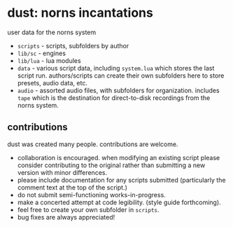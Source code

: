 # dust: norns incantations

user data for the norns system

- `scripts` - scripts, subfolders by author
- `lib/sc` - engines
- `lib/lua` - lua modules
- `data` - various script data, including `system.lua` which stores the last script run. authors/scripts can create their own subfolders here to store presets, audio data, etc.
- `audio` - assorted audio files, with subfolders for organization. includes `tape` which is the destination for direct-to-disk recordings from the norns system.

## contributions

dust was created many people. contributions are welcome.

- collaboration is encouraged. when modifying an existing script please consider contributing to the original rather than submitting a new version with minor differences.  
- please include documentation for any scripts submitted (particularly the comment text at the top of the script.) 
- do not submit semi-functioning works-in-progress.
- make a concerted attempt at code legibility. (style guide forthcoming).
- feel free to create your own subfolder in `scripts`.
- bug fixes are always appreciated!

